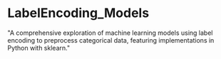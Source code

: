 # LabelEncoding_Models
"A comprehensive exploration of machine learning models using label encoding to preprocess categorical data, featuring implementations in Python with sklearn."
